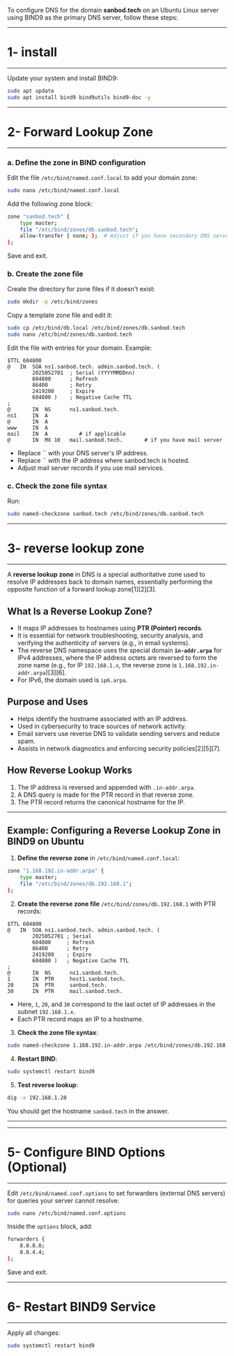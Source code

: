 To configure DNS for the domain **sanbod.tech** on an Ubuntu Linux server using BIND9 as the primary DNS server, follow these steps:

----------------------------------------------------------------------------------------------
# 1- install
-----------------------------------------------------------------------------------------------

Update your system and install BIND9:

```bash
sudo apt update
sudo apt install bind9 bind9utils bind9-doc -y
```

----------------------------------------------------------------------------------------------
# 2- Forward Lookup Zone
----------------------------------------------------------------------------------------------
### a. Define the zone in BIND configuration

Edit the file `/etc/bind/named.conf.local` to add your domain zone:

```bash
sudo nano /etc/bind/named.conf.local
```

Add the following zone block:

```bash
zone "sanbod.tech" {
    type master;
    file "/etc/bind/zones/db.sanbod.tech";
    allow-transfer { none; };  # Adjust if you have secondary DNS servers
};
```

Save and exit.

### b. Create the zone file

Create the directory for zone files if it doesn't exist:

```bash
sudo mkdir -p /etc/bind/zones
```

Copy a template zone file and edit it:

```bash
sudo cp /etc/bind/db.local /etc/bind/zones/db.sanbod.tech
sudo nano /etc/bind/zones/db.sanbod.tech
```

Edit the file with entries for your domain. Example:

```
$TTL 604800
@   IN  SOA ns1.sanbod.tech. admin.sanbod.tech. (
        2025052701  ; Serial (YYYYMMDDnn)
        604800      ; Refresh
        86400       ; Retry
        2419200     ; Expire
        604800 )    ; Negative Cache TTL
;
@       IN  NS      ns1.sanbod.tech.
ns1     IN  A       
@       IN  A       
www     IN  A       
mail    IN  A          # if applicable
@       IN  MX 10   mail.sanbod.tech.       # if you have mail server
```

- Replace `` with your DNS server's IP address.
- Replace `` with the IP address where sanbod.tech is hosted.
- Adjust mail server records if you use mail services.

### c. Check the zone file syntax

Run:

```bash
sudo named-checkzone sanbod.tech /etc/bind/zones/db.sanbod.tech
```


----------------------------------------------------------------------------------------------
# 3- reverse lookup zone
----------------------------------------------------------------------------------------------
A **reverse lookup zone** in DNS is a special authoritative zone used to resolve IP addresses back to domain names, essentially performing the opposite function of a forward lookup zone[1][2][3].

## What Is a Reverse Lookup Zone?

- It maps IP addresses to hostnames using **PTR (Pointer) records**.
- It is essential for network troubleshooting, security analysis, and verifying the authenticity of servers (e.g., in email systems).
- The reverse DNS namespace uses the special domain **`in-addr.arpa`** for IPv4 addresses, where the IP address octets are reversed to form the zone name (e.g., for IP `192.168.1.x`, the reverse zone is `1.168.192.in-addr.arpa`)[3][6].
- For IPv6, the domain used is `ip6.arpa`.

## Purpose and Uses

- Helps identify the hostname associated with an IP address.
- Used in cybersecurity to trace sources of network activity.
- Email servers use reverse DNS to validate sending servers and reduce spam.
- Assists in network diagnostics and enforcing security policies[2][5][7].

## How Reverse Lookup Works

1. The IP address is reversed and appended with `.in-addr.arpa`.
2. A DNS query is made for the PTR record in that reverse zone.
3. The PTR record returns the canonical hostname for the IP.

---

## Example: Configuring a Reverse Lookup Zone in BIND9 on Ubuntu

1. **Define the reverse zone** in `/etc/bind/named.conf.local`:

```bash
zone "1.168.192.in-addr.arpa" {
    type master;
    file "/etc/bind/zones/db.192.168.1";
};
```

2. **Create the reverse zone file** `/etc/bind/zones/db.192.168.1` with PTR records:

```
$TTL 604800
@   IN  SOA ns1.sanbod.tech. admin.sanbod.tech. (
        2025052701 ; Serial
        604800     ; Refresh
        86400      ; Retry
        2419200    ; Expire
        604800 )   ; Negative Cache TTL
;
@       IN  NS      ns1.sanbod.tech.
1       IN  PTR     host1.sanbod.tech.
20      IN  PTR     sanbod.tech.
30      IN  PTR     mail.sanbod.tech.
```

- Here, `1`, `20`, and `30` correspond to the last octet of IP addresses in the subnet `192.168.1.x`.
- Each PTR record maps an IP to a hostname.

3. **Check the zone file syntax**:

```bash
sudo named-checkzone 1.168.192.in-addr.arpa /etc/bind/zones/db.192.168.1
```

4. **Restart BIND**:

```bash
sudo systemctl restart bind9
```

5. **Test reverse lookup**:

```bash
dig -x 192.168.1.20
```

You should get the hostname `sanbod.tech` in the answer.

---


----------------------------------------------------------------------------------------------
# 5- Configure BIND Options (Optional)
----------------------------------------------------------------------------------------------

Edit `/etc/bind/named.conf.options` to set forwarders (external DNS servers) for queries your server cannot resolve:

```bash
sudo nano /etc/bind/named.conf.options
```

Inside the `options` block, add:

```bash
forwarders {
    8.8.8.8;
    8.8.4.4;
};
```
Save and exit.

----------------------------------------------------------------------------------------------
# 6- Restart BIND9 Service
----------------------------------------------------------------------------------------------
Apply all changes:

```bash
sudo systemctl restart bind9
```


